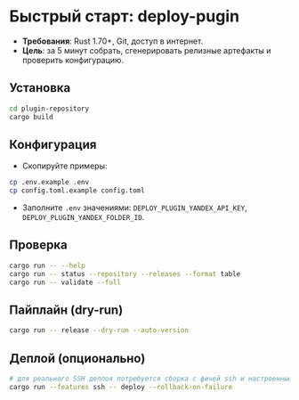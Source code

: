 # Быстрый старт: deploy-pugin

- **Требования**: Rust 1.70+, Git, доступ в интернет.
- **Цель**: за 5 минут собрать, сгенерировать релизные артефакты и проверить конфигурацию.

## Установка
```bash
cd plugin-repository
cargo build
```

## Конфигурация
- Скопируйте примеры:
```bash
cp .env.example .env
cp config.toml.example config.toml
```
- Заполните `.env` значениями: `DEPLOY_PLUGIN_YANDEX_API_KEY`, `DEPLOY_PLUGIN_YANDEX_FOLDER_ID`.

## Проверка
```bash
cargo run -- --help
cargo run -- status --repository --releases --format table
cargo run -- validate --full
```

## Пайплайн (dry-run)
```bash
cargo run -- release --dry-run --auto-version
```

## Деплой (опционально)
```bash
# для реального SSH деплоя потребуется сборка с фичей ssh и настроенные SSH параметры
cargo run --features ssh -- deploy --rollback-on-failure
```
